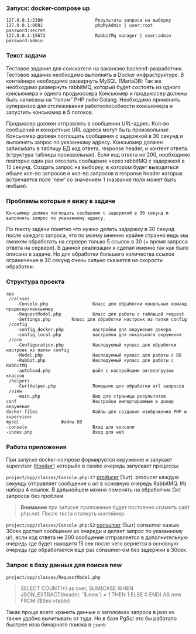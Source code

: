 ### Запуск: docker-compose up

```
127.0.0.1:2380                    Результаты запроса на выборку
127.0.0.1:8081                    phpMyAdmin | user:root password:secret
127.0.0.1:15672                   RabbitMq manager | user:admin password:admin
```

### Текст задачи

Тестовое задание для соискателя на вакансию backend-разработчик.
Тестовое задание необходимо выполнять в Docker инфраструктуре.
В контейнере необходимо развернуть MySQL (MariaDB)
Так же необходимо развернуть rabbitMQ, который будет состоять из одного консьюмера и одного продьюссера
Консьюмер и продьюссер должны быть написаны на “голом” PHP либо Golang.
Необходимо применить супервизор для отслеживания работоспособности консьюмера и запустить консьюмер в 5 потоков.

Продьюсер должен отправлять в сообщении URL-адрес. Кол-во сообщений и конкретные URL адреса могут быть произвольные.
Консьюмер должен поглощать сообщения с задержкой в 30 секунд и выполнять запрос по указанному адресу. Консьюмер должен
записывать в таблицу БД код ответа, response header, и контент ответа. (структура таблицы произвольная).
Если код ответа не 200, необходимо повторно один раз отослать сообщение через rabbitMQ с задержкой в 15 секунд.
Создать запрос на выборку, в котором будет выводиться общее кол-во запросов и кол-во запросов в response header которых
встречается поле 'new' со значением 1 (название поля может быть любым).

### Проблемы которые я вижу в задаче

```Консьюмер должен поглощать сообщения с задержкой в 30 секунд и выполнять запрос по указанному адресу.```

По тексту задачи понятно что нужно делать задержку в 30 секунд после каждого запроса, что по моему мнению крайне странно
ведь мы сможем обработать на сервере только 5 ссылок в 30 (+ время запроса ответа на сервере). В данной реализации я
сделал именно так как было описано в задаче. Но для обработки большего количества ссылок ограничение в 30 секунд очень
сильно скажется на скорости обработки.

### Структура проекта

```
app
 /calsses                        
    -Console.php                 Класс для обработки конольных команд продюсер/консьюмер
    -RequestModel.php	         Класс для работы с таблицой request 
    -Settings.php		 Класс для обработки настроек из папки config
 /config
    -config_docker.php           настройки для окружения докера
    -config_local.php            настройки для локального окружения
 /core
    -Configuration.php           Наследуемый куласс для обработки настроек из папки config
    -Model.php                   Наследуемый куласс для работы с DB
    -Rabbit.php                  Наследуемый куласс для работы с RabbitMQ   
    -autoload.php                файл с настройками автозагрузки классов
 /helpers
    -CurlHelper.php              Помощник для обработки url запросов
 /view
    -main.php                    Вид для страницы результатов
conf                             Настройки импортироюмые в докер окружение
docker-files                     Файлы для создания изображения PHP и supervisor
mysql    			 Файлы DB	
-console                         Вход для консоли
-index.php                       Вход для web
```

### Работа приложения
При запуске docker-compose формируется окружение и запукает supervisor ([Конфиг](https://github.com/Razputins/project/blob/master/docker-files/php/supervisor/start.conf)) которыйе в свойю очередь запускает процессы:


```project/app/classes/Console.php:37```
[producer](https://github.com/Razputins/project/blob/master/app/classes/Console.php) (1шт). producer каждую секунду отправляет сообщение с url в основную очередь RabbitMQ.
Из набора 4 ссылок. В дальнейшем можно поменять на обработчик Get запросов без проблем.
>**Внимание** при запуске приложения будет постоянно спамить сайт php.net. После теста стопнуть контейнер.




```project/app/classes/Console.php:52```
[consumer](https://github.com/Razputins/project/blob/master/app/classes/Console.php) (5шт)
consumer кажые 30сек достает сообщение из очереди и делает запрос по указанному url, если код ответа не 200 сообщение отправляется в дополнительную очередь где будет находитя 15 сек после чего вернется в основную очередь где обработается еще раз consumer-ом без задержки в 30сек.



### Запрос в базу данных для поиска new
```project/app/classes/RequestModel.php```
> SELECT COUNT(*) as over, SUM(CASE WHEN JSON_EXTRACT(header, '$.new') = 1 THEN 1 ELSE 0 END) AS new FROM {$this->table}

Такак проще всего хранить данные о заголовках запроса в json их также удобно вычитывать от туда. Но в базе PgSql это бы работало быстрее изза бинарного поиска в ```jsonb```